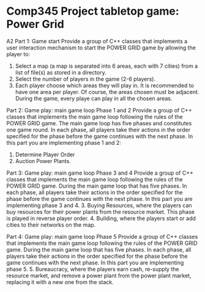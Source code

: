 # Comp345 Project tabletop game: Power Grid
A2
Part 1: Game start
Provide a group of C++ classes that implements a user interaction mechanism to start the POWER GRID game by allowing the player to:
1) Select a map (a map is separated into 6 areas, each with 7 cities) from a list of file(s) as stored in a directory.
2) Select the number of players in the game (2-6 players).
3) Each player choose which areas they will play in. It is recommended to have one area per player. Of course, the areas chosen must be adjacent. During the game, every playe can    play in all the chosen areas.

Part 2: Game play: main game loop Phase 1 and 2
Provide a group of C++ classes that implements the main game loop following the rules of the POWER GRID game. The main game loop has five phases and constitutes one game round. In each phase, all players take their actions in the order specified for the phase before the game continues with the next phase. In this part you are implementing phase 1 and 2:
  1. Determine Player Order
  2. Auction Power Plants.

Part 3: Game play: main game loop Phase 3 and 4
Provide a group of C++ classes that implements the main game loop following the rules of the POWER GRID game. During the main game loop that has five phases. In each phase, all players take their actions in the order specified for the phase before the game continues with the next phase. In this part you are implementing phase 3 and 4.
  3. Buying Resources, where the players can buy resources for their power plants from the resource market. This phase is played in reverse player order.
  4. Building, where the players start or add cities to their networks on the map.

Part 4: Game play: main game loop Phase 5
Provide a group of C++ classes that implements the main game loop following the rules of the POWER GRID game. During the main game loop that has five phases. In each phase, all players take their actions in the order specified for the phase before the game continues with the next phase. In this part you are implementing phase 5.
  5. Bureaucracy, where the players earn cash, re-supply the resource market, and remove a power plant from the power plant market, replacing it with a new one from the stack.
